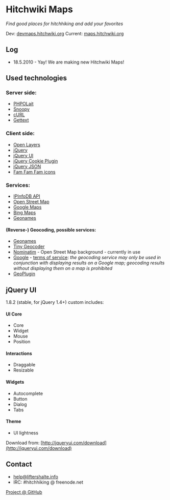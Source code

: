 Hitchwiki Maps
==============
_Find good places for hitchhiking and add your favorites_

Dev: [devmaps.hitchwiki.org](http://devmaps.hitchwiki.org/)
Current: [maps.hitchwiki.org](http://maps.hitchwiki.org/)

## Log

* 18.5.2010 - Yay! We are making new Hitchwiki Maps!


## Used technologies

### Server side:
* [PHPOLait](http://sourceforge.net/projects/phpolait/)
* [Snoopy](http://sourceforge.net/projects/snoopy/)
* [cURL](http://curl.haxx.se/)
* [Gettext](http://www.gnu.org/software/gettext/)

### Client side:
* [Open Layers](http://openlayers.org/)
* [jQuery](http://jquery.com/) 
* [jQuery UI](http://jqueryui.com/)
* [jQuery Cookie Plugin](http://plugins.jquery.com/project/cookie)
* [jQuery JSON](http://code.google.com/p/jquery-json/)
* [Fam Fam Fam icons](http://www.famfamfam.com/lab/icons/)


### Services:
* [IPInfoDB API](http://ipinfodb.com/)
* [Open Street Map](http://www.openstreetmap.org/)
* [Google Maps](http://maps.google.com/)
* [Bing Maps](http://maps.bing.com/)
* [Geonames](http://www.geonames.org/)

#### (Reverse-) Geocoding, possible services:
* [Geonames](http://www.geonames.org/export/geonames-search.html)
* [Tiny Geocoder](http://tinygeocoder.com/)
* [Nominatim](http://wiki.openstreetmap.org/wiki/Nominatim) - Open Street Map background - currently in use	
* [Google](http://maps.google.com/maps/geo?q=62,24) - [terms of service](http://code.google.com/apis/maps/documentation/geocoding/index.html): _the geocoding service may only be used in conjunction with displaying results on a Google map; geocoding results without displaying them on a map is prohibited_
* [GeoPlugin](http://www.geoplugin.com/)

## jQuery UI
1.8.2 (stable, for jQuery 1.4+) custom includes:

#### UI Core
* Core
* Widget
* Mouse
* Position

#### Interactions
* Draggable
* Resizable

#### Widgets
* Autocomplete
* Button
* Dialog
* Tabs

#### Theme
* UI lightness

Download from: [http://jqueryui.com/download](http://jqueryui.com/download)


## Contact
* help@liftershalte.info
* IRC: #hitchhiking @ freenode.net

[Project @ GitHub](http://github.com/MrTweek/maps.hitchwiki.org/)